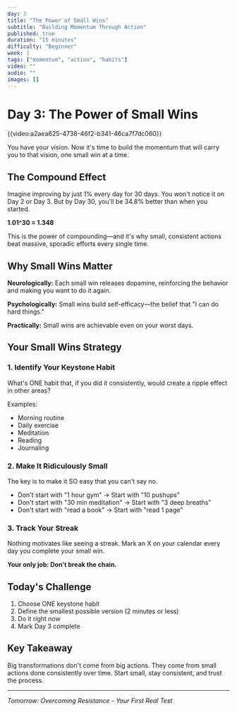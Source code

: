 ```yaml
---
day: 3
title: "The Power of Small Wins"
subtitle: "Building Momentum Through Action"
published: true
duration: "15 minutes"
difficulty: "Beginner"
week: 1
tags: ["momentum", "action", "habits"]
video: ""
audio: ""
images: []
---
```


# Day 3: The Power of Small Wins

{{video:a2aea625-4738-46f2-b341-46ca7f7dc060}}

You have your vision. Now it's time to build the momentum that will carry you to that vision, one small win at a time.

## The Compound Effect

Imagine improving by just 1% every day for 30 days. You won't notice it on Day 2 or Day 3. But by Day 30, you'll be 34.8% better than when you started.

**1.01^30 = 1.348**

This is the power of compounding—and it's why small, consistent actions beat massive, sporadic efforts every single time.

## Why Small Wins Matter

**Neurologically:** Each small win releases dopamine, reinforcing the behavior and making you want to do it again.

**Psychologically:** Small wins build self-efficacy—the belief that "I can do hard things."

**Practically:** Small wins are achievable even on your worst days.

## Your Small Wins Strategy

### 1. Identify Your Keystone Habit

What's ONE habit that, if you did it consistently, would create a ripple effect in other areas?

Examples:
- Morning routine
- Daily exercise
- Meditation
- Reading
- Journaling

### 2. Make It Ridiculously Small

The key is to make it SO easy that you can't say no.

- Don't start with "1 hour gym" → Start with "10 pushups"
- Don't start with "30 min meditation" → Start with "3 deep breaths"
- Don't start with "read a book" → Start with "read 1 page"

### 3. Track Your Streak

Nothing motivates like seeing a streak. Mark an X on your calendar every day you complete your small win.

**Your only job: Don't break the chain.**

## Today's Challenge

1. Choose ONE keystone habit
2. Define the smallest possible version (2 minutes or less)
3. Do it right now
4. Mark Day 3 complete

## Key Takeaway

Big transformations don't come from big actions. They come from small actions done consistently over time. Start small, stay consistent, and trust the process.

---

*Tomorrow: Overcoming Resistance - Your First Real Test*
